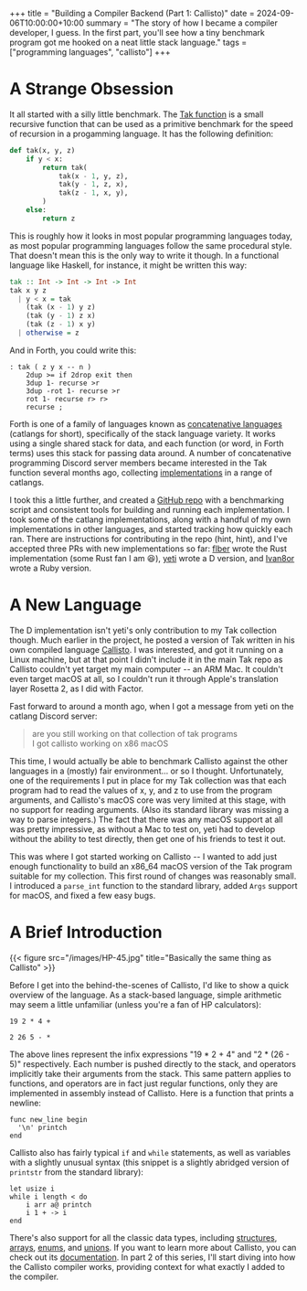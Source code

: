 +++
title = "Building a Compiler Backend (Part 1: Callisto)"
date = 2024-09-06T10:00:00+10:00
summary = "The story of how I became a compiler developer, I guess. In the first part, you'll see how a tiny benchmark program got me hooked on a neat little stack language."
tags = ["programming languages", "callisto"]
+++

# A Strange Obsession

It all started with a silly little benchmark. The [Tak function](https://en.wikipedia.org/wiki/Tak_(function)) is a small recursive function that can be used as a primitive benchmark for the speed of recursion in a progamming language. It has the following definition:

```python
def tak(x, y, z)
    if y < x:
        return tak(
            tak(x - 1, y, z),
            tak(y - 1, z, x),
            tak(z - 1, x, y),
        )
    else:
        return z
```

This is roughly how it looks in most popular programming languages today, as most popular programming languages follow the same procedural style. That doesn't mean this is the only way to write it though. In a functional language like Haskell, for instance, it might be written this way:

```haskell
tak :: Int -> Int -> Int -> Int
tak x y z
  | y < x = tak
    (tak (x - 1) y z)
    (tak (y - 1) z x)
    (tak (z - 1) x y)
  | otherwise = z
```

And in Forth, you could write this:
```forth
: tak ( z y x -- n )
    2dup >= if 2drop exit then
    3dup 1- recurse >r
    3dup -rot 1- recurse >r
    rot 1- recurse r> r>
    recurse ;
```

Forth is one of a family of languages known as [concatenative languages](https://concatenative.org/wiki/view/Concatenative%20language) (catlangs for short), specifically of the stack language variety. It works using a single shared stack for data, and each function (or word, in Forth terms) uses this stack for passing data around. A number of concatenative programming Discord server members became interested in the Tak function several months ago, collecting [implementations](https://concatenative.org/wiki/view/Tak%20function) in a range of catlangs.

I took this a little further, and created a [GitHub repo](https://github.com/soxfox42/tak) with a benchmarking script and consistent tools for building and running each implementation. I took some of the catlang implementations, along with a handful of my own implementations in other languages, and started tracking how quickly each ran. There are instructions for contributing in the repo (hint, hint), and I've accepted three PRs with new implementations so far: [flber](https://github.com/flber) wrote the Rust implementation (some Rust fan I am 😆), [yeti](https://github.com/yeti0904) wrote a D version, and [Ivan8or](https://github.com/Ivan8or) wrote a Ruby version.

# A New Language

The D implementation isn't yeti's only contribution to my Tak collection though. Much earlier in the project, he posted a version of Tak written in his own compiled language [Callisto](https://callisto.mesyeti.uk/). I was interested, and got it running on a Linux machine, but at that point I didn't include it in the main Tak repo as Callisto couldn't yet target my main computer -- an ARM Mac. It couldn't even target macOS at all, so I couldn't run it through Apple's translation layer Rosetta 2, as I did with Factor.

Fast forward to around a month ago, when I got a message from yeti on the catlang Discord server:

> are you still working on that collection of tak programs \
> I got callisto working on x86 macOS

This time, I would actually be able to benchmark Callisto against the other languages in a (mostly) fair environment... or so I thought. Unfortunately, one of the requirements I put in place for my Tak collection was that each program had to read the values of x, y, and z to use from the program arguments, and Callisto's macOS core was very limited at this stage, with no support for reading arguments. (Also its standard library was missing a way to parse integers.) The fact that there was any macOS support at all was pretty impressive, as without a Mac to test on, yeti had to develop without the ability to test directly, then get one of his friends to test it out.

This was where I got started working on Callisto -- I wanted to add just enough functionality to build an x86_64 macOS version of the Tak program suitable for my collection. This first round of changes was reasonably small. I introduced a `parse_int` function to the standard library, added `Args` support for macOS, and fixed a few easy bugs.

# A Brief Introduction

{{< figure src="/images/HP-45.jpg" title="Basically the same thing as Callisto" >}}

Before I get into the behind-the-scenes of Callisto, I'd like to show a quick overview of the language. As a stack-based language, simple arithmetic may seem a little unfamiliar (unless you're a fan of HP calculators):

```text
19 2 * 4 +

2 26 5 - *
```

The above lines represent the infix expressions "19 * 2 + 4" and "2 * (26 - 5)" respectively. Each number is pushed directly to the stack, and operators implicitly take their arguments from the stack. This same pattern applies to functions, and operators are in fact just regular functions, only they are implemented in assembly instead of Callisto. Here is a function that prints a newline:

```text
func new_line begin
  '\n' printch
end
```

Callisto also has fairly typical `if` and `while` statements, as well as variables with a slightly unusual syntax (this snippet is a slightly abridged version of `printstr` from the standard library):

```text
let usize i
while i length < do
	i arr a@ printch
	i 1 + -> i
end
```

There's also support for all the classic data types, including [structures](https://callisto.mesyeti.uk/docs/language/structures/), [arrays](https://callisto.mesyeti.uk/docs/language/arrays/), [enums](https://callisto.mesyeti.uk/docs/language/enum/), and [unions](https://callisto.mesyeti.uk/docs/language/unions/). If you want to learn more about Callisto, you can check out its [documentation](https://callisto.mesyeti.uk/docs/). In part 2 of this series, I'll start diving into how the Callisto compiler works, providing context for what exactly I added to the compiler.

